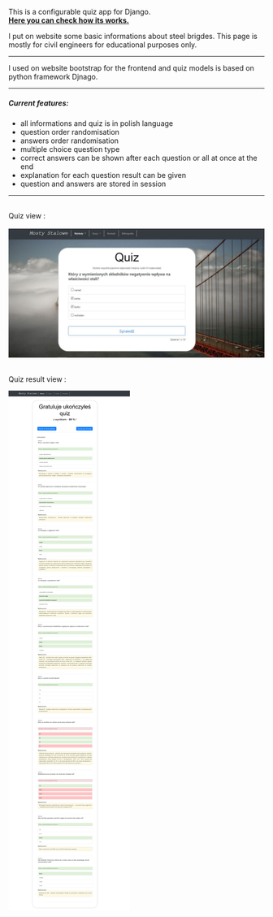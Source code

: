 This is a configurable quiz app for Django.
<br>
<b><a href='http://mostystalowe.pl/'>Here you can check how its works.</a></b>

I put on website some basic informations about steel brigdes. This page is mostly for civil engineers for educational purposes only.

<hr>

I used on website bootstrap for the frontend and quiz models is based on python framework Djnago.

<hr>

<h5>Current features:</h5>
<ul>
    <li>all informations and quiz is in polish language</li>
    <li>question order randomisation</li>
    <li>answers order randomisation</li>
    <li>multiple choice question type </li>
    <li>correct answers can be shown after each question or all at once at the end</li>
    <li>explanation for each question result can be given</li>
    <li>question and answers are stored in session</li>
</ul>

<hr>
<br>
Quiz view :
<br>
<br>

<img src="/static/img/preview1.JPG" alt="">
<br>
<br>


Quiz result view :
<br>

<img src="/static/img/preview2.png" alt="">
